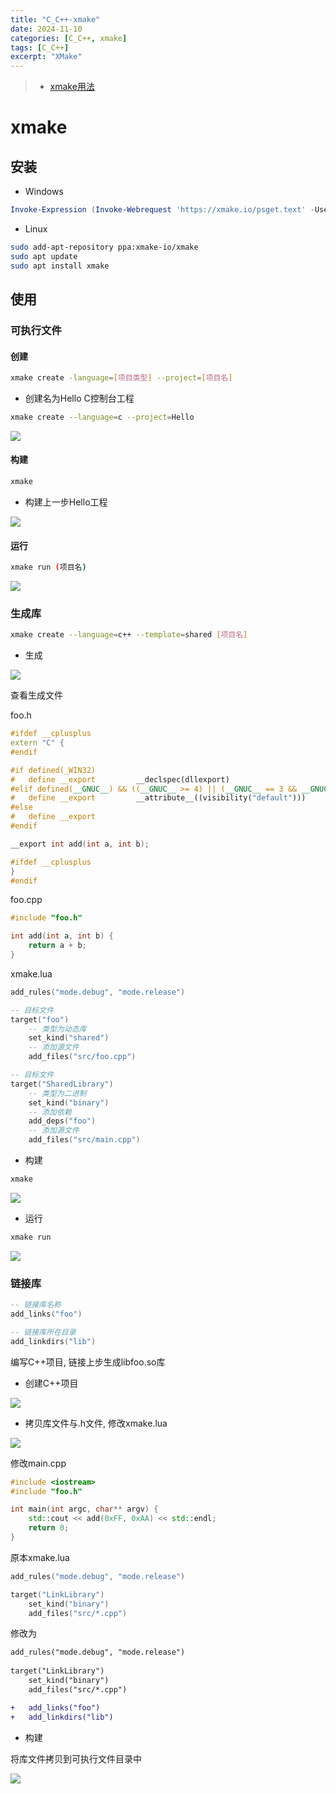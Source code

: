 ```yaml
---
title: "C_C++-xmake"
date: 2024-11-10
categories: [C_C++, xmake]
tags: [C_C++]
excerpt: "XMake"
---
```


> - [xmake用法](https://xmake.io/#/zh-cn/about/introduction)

# xmake

## 安装

- Windows

```powershell
Invoke-Expression (Invoke-Webrequest 'https://xmake.io/psget.text' -UseBasicParsing).Content
```

- Linux

```sh
sudo add-apt-repository ppa:xmake-io/xmake
sudo apt update
sudo apt install xmake
```

## 使用

### 可执行文件

#### 创建

```sh
xmake create -language=[项目类型] --project=[项目名]
```

- 创建名为Hello C控制台工程

```sh
xmake create --language=c --project=Hello
```

![](/Resource/Imgur/20241107_005519.jpg)

#### 构建

```sh
xmake
```

- 构建上一步Hello工程

![](/Resource/Imgur/20241107_005926.jpg)

#### 运行

```sh
xmake run (项目名)
```

![](/Resource/Imgur/20241107_010121.jpg)

### 生成库

```sh
xmake create --language=c++ --template=shared [项目名]
```

- 生成

![](/Resource/Imgur/20241112_230827.jpg)

查看生成文件

foo.h

```c++
#ifdef __cplusplus
extern "C" {
#endif

#if defined(_WIN32)
#   define __export         __declspec(dllexport)
#elif defined(__GNUC__) && ((__GNUC__ >= 4) || (__GNUC__ == 3 && __GNUC_MINOR__ >= 3))
#   define __export         __attribute__((visibility("default")))
#else
#   define __export
#endif

__export int add(int a, int b);

#ifdef __cplusplus
}
#endif
```

foo.cpp

```c++
#include "foo.h"

int add(int a, int b) {
    return a + b;
}
```

xmake.lua

```lua
add_rules("mode.debug", "mode.release")

-- 目标文件
target("foo")
    -- 类型为动态库
    set_kind("shared")
    -- 添加源文件
    add_files("src/foo.cpp")

-- 目标文件
target("SharedLibrary")
    -- 类型为二进制
    set_kind("binary")
    -- 添加依赖
    add_deps("foo")
    -- 添加源文件
    add_files("src/main.cpp")
```

- 构建

```sh
xmake
```

![](/Resource/Imgur/20241112_231413.jpg)

- 运行

```sh
xmake run
```

![](/Resource/Imgur/20241112_231440.jpg)

### 链接库

```lua
-- 链接库名称
add_links("foo")

-- 链接库所在目录
add_linkdirs("lib")
```

编写C++项目, 链接上步生成libfoo.so库

- 创建C++项目

![](/Resource/Imgur/20241112_232013.jpg)

- 拷贝库文件与.h文件, 修改xmake.lua

![](/Resource/Imgur/20241112_232159.jpg)

修改main.cpp

```c++
#include <iostream>
#include "foo.h"

int main(int argc, char** argv) {
    std::cout << add(0xFF, 0xAA) << std::endl;
    return 0;
}
```

原本xmake.lua

```lua
add_rules("mode.debug", "mode.release")

target("LinkLibrary")
    set_kind("binary")
    add_files("src/*.cpp")
```

修改为

```diff
add_rules("mode.debug", "mode.release")
    
target("LinkLibrary")
    set_kind("binary")
    add_files("src/*.cpp")

+   add_links("foo")
+   add_linkdirs("lib")
```

- 构建

将库文件拷贝到可执行文件目录中

![](/Resource/Imgur/20241112_233342.jpg)